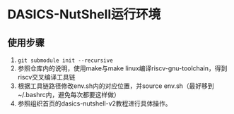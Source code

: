 # DASICS-NutShell运行环境

## 使用步骤

1.  `git submodule init --recursive`
2.  参照仓库内的说明，使用make与make linux编译riscv-gnu-toolchain，得到riscv交叉编译工具链
3.  根据工具链路径修改env.sh内的对应位置，并source env.sh（最好移到~/.bashrc内，避免每次都要这样做）
4.  参照组织首页的dasics-nutshell-v2教程进行具体操作。
